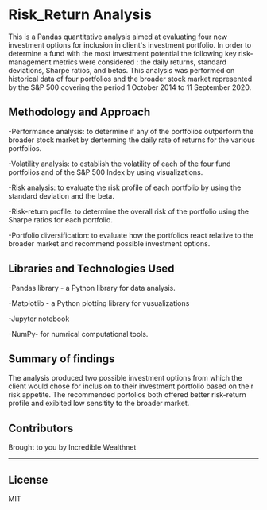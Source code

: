 # Risk_Return Analysis
This is a Pandas quantitative analysis aimed at evaluating four new investment options for inclusion in client's investment portfolio. In order to determine a fund with the most investment potential the following key risk-management metrics were considered : the daily returns, standard deviations, Sharpe ratios, and betas. This analysis was performed on historical data of four portfolios and the broader stock market represented by the S&P 500 covering the period 1 October 2014 to 11 September 2020.

## Methodology and Approach
-Performance analysis: to determine if any of the portfolios outperform the broader stock market by derterming the daily rate of returns for the various portfolios.

-Volatility analysis: to establish the  volatility of each of the four fund portfolios and of the S&P 500 Index by using visualizations.

-Risk analysis: to evaluate the risk profile of each portfolio by using the standard deviation and the beta.

-Risk-return profile: to determine the overall risk of the  portfolio using  the Sharpe ratios for each portfolio.

-Portfolio diversification: to evaluate how the portfolios react relative to the broader market and recommend possible investment options.


## Libraries and Technologies Used

-Pandas library -  a Python library for data analysis. 

-Matplotlib - a Python plotting library for vusualizations  

-Jupyter notebook

-NumPy- for numrical computational tools.


## Summary of findings 
The analysis produced two  possible investment options from which the client would chose for inclusion to their investment portfolio based on their risk appetite.  The recommended portolios both offered better risk-return profile and exibited low sensitity to the broader market. 


## Contributors

Brought to you by Incredible Wealthnet

---

## License

MIT
